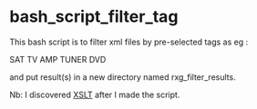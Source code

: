 # bash_script_filter_tag

This bash script is to filter xml files by pre-selected tags as eg :

<DeviceType>SAT</DeviceType>
<DeviceType>TV</DeviceType>
<DeviceType>AMP</DeviceType>
<DeviceType>TUNER</DeviceType>
<DeviceType>DVD</DeviceType>

and put result(s) in a new directory named rxg_filter_results.

Nb: I discovered <a href="https://en.wikipedia.org/wiki/XSLT">XSLT</a> after I made the script.
